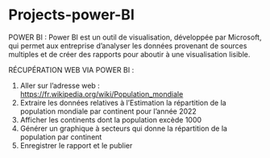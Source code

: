 # Projects-power-BI

POWER BI : Power BI est un outil de visualisation, développée par Microsoft, qui permet aux entreprise d’analyser
les données provenant de sources multiples et de créer des rapports pour aboutir à une visualisation
lisible.

RÉCUPÉRATION WEB VIA POWER BI :
1. Aller sur l’adresse web : https://fr.wikipedia.org/wiki/Population_mondiale
2. Extraire les données relatives à l’Estimation la répartition de la population mondiale par
continent pour l’année 2022
3. Afficher les continents dont la population excède 1000
4. Générer un graphique à secteurs qui donne la répartition de la population par continent
5. Enregistrer le rapport et le publier
